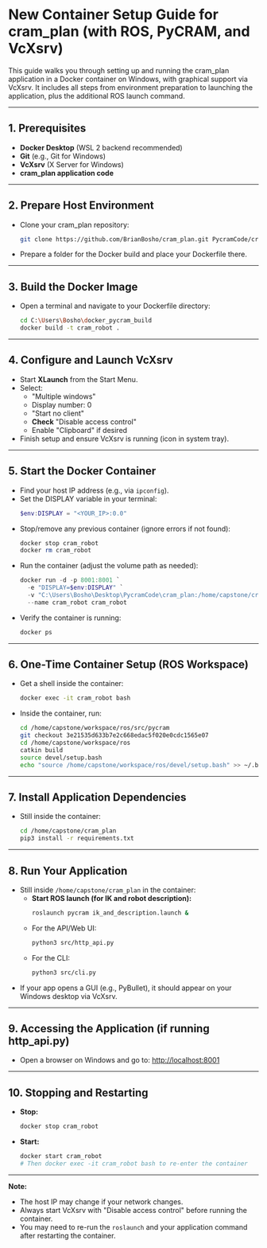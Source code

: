 # New Container Setup Guide for cram_plan (with ROS, PyCRAM, and VcXsrv)

This guide walks you through setting up and running the cram_plan application in a Docker container on Windows, with graphical support via VcXsrv. It includes all steps from environment preparation to launching the application, plus the additional ROS launch command.

---

## 1. Prerequisites
- **Docker Desktop** (WSL 2 backend recommended)
- **Git** (e.g., Git for Windows)
- **VcXsrv** (X Server for Windows)
- **cram_plan application code**

---

## 2. Prepare Host Environment
- Clone your cram_plan repository:
  ```sh
  git clone https://github.com/BrianBosho/cram_plan.git PycramCode/cram_plan
  ```
- Prepare a folder for the Docker build and place your Dockerfile there.

---

## 3. Build the Docker Image
- Open a terminal and navigate to your Dockerfile directory:
  ```sh
  cd C:\Users\Bosho\docker_pycram_build
  docker build -t cram_robot .
  ```

---

## 4. Configure and Launch VcXsrv
- Start **XLaunch** from the Start Menu.
- Select:
  - "Multiple windows"
  - Display number: 0
  - "Start no client"
  - **Check** "Disable access control"
  - Enable "Clipboard" if desired
- Finish setup and ensure VcXsrv is running (icon in system tray).

---

## 5. Start the Docker Container
- Find your host IP address (e.g., via `ipconfig`).
- Set the DISPLAY variable in your terminal:
  ```powershell
  $env:DISPLAY = "<YOUR_IP>:0.0"
  ```
- Stop/remove any previous container (ignore errors if not found):
  ```powershell
  docker stop cram_robot
  docker rm cram_robot
  ```
- Run the container (adjust the volume path as needed):
  ```powershell
  docker run -d -p 8001:8001 `
    -e "DISPLAY=$env:DISPLAY" `
    -v "C:\Users\Bosho\Desktop\PycramCode\cram_plan:/home/capstone/cram_plan" `
    --name cram_robot cram_robot
  ```
- Verify the container is running:
  ```sh
  docker ps
  ```

---

## 6. One-Time Container Setup (ROS Workspace)
- Get a shell inside the container:
  ```sh
  docker exec -it cram_robot bash
  ```
- Inside the container, run:
  ```sh
  cd /home/capstone/workspace/ros/src/pycram
  git checkout 3e21535d633b7e2c668edac5f020e0cdc1565e07
  cd /home/capstone/workspace/ros
  catkin build
  source devel/setup.bash
  echo "source /home/capstone/workspace/ros/devel/setup.bash" >> ~/.bashrc
  ```

---

## 7. Install Application Dependencies
- Still inside the container:
  ```sh
  cd /home/capstone/cram_plan
  pip3 install -r requirements.txt
  ```

---

## 8. Run Your Application
- Still inside `/home/capstone/cram_plan` in the container:
  - **Start ROS launch (for IK and robot description):**
    ```sh
    roslaunch pycram ik_and_description.launch &
    ```
  - For the API/Web UI:
    ```sh
    python3 src/http_api.py
    ```
  - For the CLI:
    ```sh
    python3 src/cli.py
    ```
- If your app opens a GUI (e.g., PyBullet), it should appear on your Windows desktop via VcXsrv.

---

## 9. Accessing the Application (if running http_api.py)
- Open a browser on Windows and go to: [http://localhost:8001](http://localhost:8001)

---

## 10. Stopping and Restarting
- **Stop:**
  ```sh
  docker stop cram_robot
  ```
- **Start:**
  ```sh
  docker start cram_robot
  # Then docker exec -it cram_robot bash to re-enter the container
  ```

---

**Note:**
- The host IP may change if your network changes.
- Always start VcXsrv with "Disable access control" before running the container.
- You may need to re-run the `roslaunch` and your application command after restarting the container.
